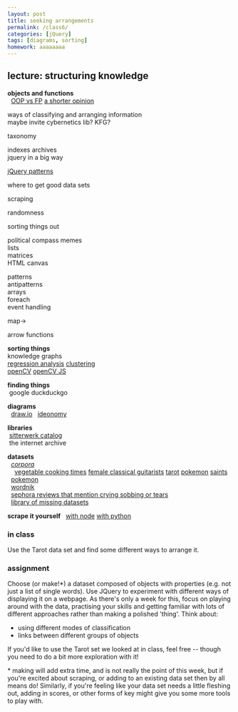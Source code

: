 ```yaml
---  
layout: post  
title: seeking arrangements  
permalink: /class6/  
categories: [jQuery]
tags: [diagrams, sorting]
homework: aaaaaaaa
---  
```


## lecture: structuring knowledge
  
**objects and functions**  
  [OOP vs FP](https://www.codenewbie.org/blogs/object-oriented-programming-vs-functional-programming) [a shorter opinion](http://blog.fogus.me/2013/07/22/fp-vs-oo-from-the-trenches/)


ways of classifying and arranging information  
maybe invite cybernetics lib? KFG? 
  
taxonomy

indexes archives  
jquery in a big way  
  
[jQuery patterns](https://learn.jquery.com/code-organization/concepts/)  
  
where to get good data sets  
  
scraping  
  

  
randomness  
  
sorting things out  
  
political compass memes  
lists  
matrices  
HTML canvas  
  
  
patterns  
antipatterns  
arrays  
foreach  
event handling  
  
map->  
  
arrow functions  

**sorting things**  
knowledge graphs  
[regression analysis](https://en.m.wikipedia.org/wiki/Regression_analysis) [clustering](https://en.wikipedia.org/wiki/K-means_clustering)  
[openCV](https://opencv.org) [openCV JS](https://docs.opencv.org/3.4/d5/d10/tutorial_js_root.html)    

**finding things**  
 google duckduckgo  

**diagrams**  
  [draw.io]()
  [ideonomy]()  

**libraries**  
 [sitterwerk catalog](https://www.sitterwerk-katalog.ch/books)  
 the internet archive  

**datasets**  
  [*corpora*](https://github.com/dariusk/corpora)  
    [vegetable cooking times](https://github.com/dariusk/corpora/blob/master/data/foods/vegetable_cooking_times.json) [female classical guitarists](https://github.com/dariusk/corpora/blob/master/data/music/female_classical_guitarists.json) [tarot](https://github.com/dariusk/corpora/blob/master/data/divination/tarot_interpretations.json) [pokemon](https://github.com/dariusk/corpora/blob/master/data/games/pokemon.json) [saints](https://github.com/dariusk/corpora/blob/master/data/religion/christian_saints.json)  
  [pokemon](https://github.com/fanzeyi/pokemon.json)  
  [wordnik](https://developer.wordnik.com/docs)  
  [sephora reviews that mention crying sobbing or tears](https://github.com/everestpipkin/datagardens/tree/master/students/khanniie/5_newDataSet)  
  [library of missing datasets](http://mimionuoha.com/the-library-of-missing-datasets/)  

**scrape it yourself**
  [with node](https://www.freecodecamp.org/news/the-ultimate-guide-to-web-scraping-with-node-js-daa2027dcd3/) [with python](https://hackernoon.com/web-scraping-tutorial-with-python-tips-and-tricks-db070e70e071)

### in class  
Use the Tarot data set and find some different ways to arrange it.
  
### assignment  
Choose (or make!\*) a dataset composed of objects with properties (e.g. not just a list of single words). Use JQuery to experiment with different ways of displaying it on a webpage. As there's only a week for this, focus on playing around with the data, practising your skills and getting familiar with lots of different approaches rather than making a polished 'thing'. Think about:

* using different modes of classification
* links between different groups of objects

If you'd like to use the Tarot set we looked at in class, feel free -- though you need to do a bit more exploration with it!

\* making will add extra time, and is not really the point of this week, but if you're excited about scraping, or adding to an existing data set then by all means do! Similarly, if you're feeling like your data set needs a little fleshing out, adding in scores, or other forms of key might give you some more tools to play with.
  

